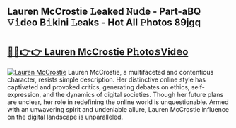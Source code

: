 ## Lauren McCrostie 𝙻eaked 𝙽u𝚍e - Part-aBQ 𝚅𝚒deo B𝚒kini 𝙻eaks - Hot All 𝙿hotos 89jgq

# <h2><a href="http://ld3zrd.urlbe.top/?page=Lauren+McCrostie">🔗🔗👉👉 Lauren McCrostie P𝚑oto𝚜Vid𝚎o</a></h2>

[![Lauren McCrostie](https://i.imgur.com/eBuTRDB.gif)](http://ld3zrd.urlbe.top/?page=Lauren+McCrostie)
Lauren McCrostie, a multifaceted and contentious character, resists simple description. Her distinctive online style has captivated and provoked critics, generating debates on ethics, self-expression, and the dynamics of digital societies. Though her future plans are unclear, her role in redefining the online world is unquestionable. Armed with an unwavering spirit and undeniable allure, Lauren McCrostie influence on the digital landscape is unparalleled.

